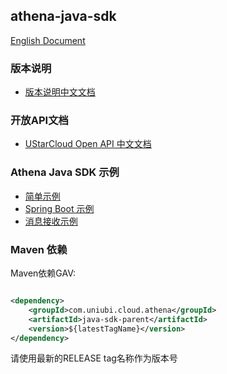 ## athena-java-sdk

[English Document](./README.md)

### 版本说明

* [版本说明中文文档](./docs/VersionDesc-zh_CN.md)

### 开放API文档

* [UStarCloud Open API 中文文档](./docs/UStar%20Cloud%20open%20API-zh_CN.md)

### Athena Java SDK 示例

* [简单示例](./athena-sdk-examples/api-simple-example)
* [Spring Boot 示例](./athena-sdk-examples/api-springboot-example)
* [消息接收示例](./athena-sdk-examples/message-receive-example)

### Maven 依赖

Maven依赖GAV:

```xml

<dependency>
    <groupId>com.uniubi.cloud.athena</groupId>
    <artifactId>java-sdk-parent</artifactId>
    <version>${latestTagName}</version>
</dependency>
```

请使用最新的RELEASE tag名称作为版本号